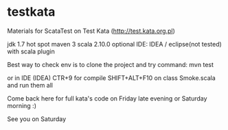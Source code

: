 testkata
========

Materials for ScataTest on Test Kata (http://test.kata.org.pl)

jdk 1.7 hot spot
maven 3
scala 2.10.0
optional IDE: IDEA / eclipse(not tested) with scala plugin

Best way to check env is to clone the project and try command:
mvn test

or in IDE (IDEA)
CTR+9 for compile
SHIFT+ALT+F10 on class Smoke.scala and run them all

Come back here for full kata's code on Friday late evening or Saturday morning :)

See you on Saturday
